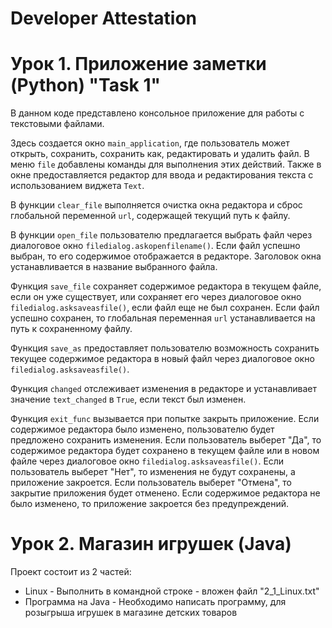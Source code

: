 # Developer Attestation

# Урок 1. Приложение заметки (Python) "Task 1"
В данном коде представлено консольное приложение для работы с текстовыми файлами. 

Здесь создается окно `main_application`, где пользователь может открыть, сохранить, сохранить как, редактировать и удалить файл. В меню `file` добавлены команды для выполнения этих действий. Также в окне предоставляется редактор для ввода и редактирования текста с использованием виджета `Text`.

В функции `clear_file` выполняется очистка окна редактора и сброс глобальной переменной `url`, содержащей текущий путь к файлу.

В функции `open_file` пользователю предлагается выбрать файл через диалоговое окно `filedialog.askopenfilename()`. Если файл успешно выбран, то его содержимое отображается в редакторе. Заголовок окна устанавливается в название выбранного файла.

Функция `save_file` сохраняет содержимое редактора в текущем файле, если он уже существует, или сохраняет его через диалоговое окно `filedialog.asksaveasfile()`, если файл еще не был сохранен. Если файл успешно сохранен, то глобальная переменная `url` устанавливается на путь к сохраненному файлу.

Функция `save_as` предоставляет пользователю возможность сохранить текущее содержимое редактора в новый файл через диалоговое окно `filedialog.asksaveasfile()`.

Функция `changed` отслеживает изменения в редакторе и устанавливает значение `text_changed` в `True`, если текст был изменен.

Функция `exit_func` вызывается при попытке закрыть приложение. Если содержимое редактора было изменено, пользователю будет предложено сохранить изменения. Если пользователь выберет "Да", то содержимое редактора будет сохранено в текущем файле или в новом файле через диалоговое окно `filedialog.asksaveasfile()`. Если пользователь выберет "Нет", то изменения не будут сохранены, а приложение закроется. Если пользователь выберет "Отмена", то закрытие приложения будет отменено. Если содержимое редактора не было изменено, то приложение закроется без предупреждений.

# Урок 2. Магазин игрушек (Java)
Проект состоит из 2 частей:
- Linux - Выполнить в командной строке - вложен файл "2_1_Linux.txt"
- Программа на Java - Необходимо написать программу, для розыгрыша игрушек в магазине детских товаров 

